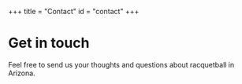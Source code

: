 +++
title = "Contact"
id = "contact"
+++

# Get in touch

Feel free to send us your thoughts and questions about racquetball in Arizona.
